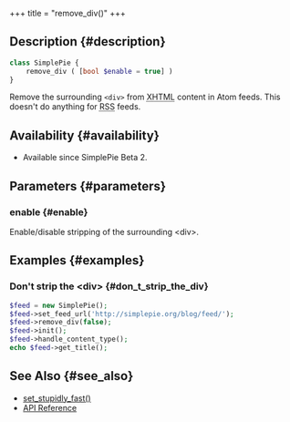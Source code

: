 +++
title = "remove_div()"
+++

## Description {#description}

```php
class SimplePie {
    remove_div ( [bool $enable = true] )
}
```

Remove the surrounding `<div>` from <abbr title="Extensible HyperText Markup Language">XHTML</abbr> content in Atom feeds. This doesn't do anything for <abbr title="Rich Site Summary">RSS</abbr> feeds.

## Availability {#availability}

- Available since SimplePie Beta 2.

## Parameters {#parameters}

### enable {#enable}

Enable/disable stripping of the surrounding \<div\>.

## Examples {#examples}

### Don't strip the \<div\> {#don_t_strip_the_div}

```php
$feed = new SimplePie();
$feed->set_feed_url('http://simplepie.org/blog/feed/');
$feed->remove_div(false);
$feed->init();
$feed->handle_content_type();
echo $feed->get_title();
```

## See Also {#see_also}

<div id="plugin__backlinks">

- [set_stupidly_fast()](@/wiki/reference/simplepie/set_stupidly_fast.md)
- [API Reference](@/wiki/reference/_index.md)

</div>

